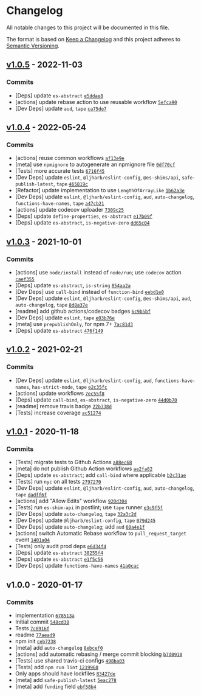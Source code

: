 # Changelog

All notable changes to this project will be documented in this file.

The format is based on [Keep a Changelog](https://keepachangelog.com/en/1.0.0/)
and this project adheres to [Semantic Versioning](https://semver.org/spec/v2.0.0.html).

## [v1.0.5](https://github.com/es-shims/Array.prototype.indexOf/compare/v1.0.4...v1.0.5) - 2022-11-03

### Commits

- [Deps] update `es-abstract` [`e5ddae8`](https://github.com/es-shims/Array.prototype.indexOf/commit/e5ddae8ae10a5b7e65eab081ff6dddd23d0cd21c)
- [actions] update rebase action to use reusable workflow [`5efca90`](https://github.com/es-shims/Array.prototype.indexOf/commit/5efca9063d26f02a553fecf458789c123a90477f)
- [Dev Deps] update `aud`, `tape` [`ca75de7`](https://github.com/es-shims/Array.prototype.indexOf/commit/ca75de7c5a426f8276a3bb242ad79fb8d74c6ee5)

## [v1.0.4](https://github.com/es-shims/Array.prototype.indexOf/compare/v1.0.3...v1.0.4) - 2022-05-24

### Commits

- [actions] reuse common workflows [`af13e9e`](https://github.com/es-shims/Array.prototype.indexOf/commit/af13e9e68aef9bf699f903ccaf946cead1ae24e1)
- [meta] use `npmignore` to autogenerate an npmignore file [`0df70cf`](https://github.com/es-shims/Array.prototype.indexOf/commit/0df70cfc0e5d5256870714c2ad21bd4fff328b4f)
- [Tests] more accurate tests [`6716f45`](https://github.com/es-shims/Array.prototype.indexOf/commit/6716f457aecff21da0ea56f9fa9fded25643f306)
- [Dev Deps] update `eslint`, `@ljharb/eslint-config`, `@es-shims/api`, `safe-publish-latest`, `tape` [`465819c`](https://github.com/es-shims/Array.prototype.indexOf/commit/465819cfdf959167ccf8d118483952953b56fc66)
- [Refactor] update implementation to use `LengthOfArrayLike` [`1b62a3e`](https://github.com/es-shims/Array.prototype.indexOf/commit/1b62a3e8e2e8b3954bd96f94c61ff400a725093b)
- [Dev Deps] update `eslint`, `@ljharb/eslint-config`, `aud`, `auto-changelog`, `functions-have-names`, `tape` [`a47cb21`](https://github.com/es-shims/Array.prototype.indexOf/commit/a47cb2153fd3f0e3ce5e1c1ba43c0f4beb18064c)
- [actions] update codecov uploader [`7309c25`](https://github.com/es-shims/Array.prototype.indexOf/commit/7309c2560a58df24108f97d6b350a26757b02f92)
- [Deps] update `define-properties`, `es-abstract` [`e17b09f`](https://github.com/es-shims/Array.prototype.indexOf/commit/e17b09f0a3396afa3dd4a2d47104f6308374d8ac)
- [Deps] update `es-abstract`, `is-negative-zero` [`dd65c04`](https://github.com/es-shims/Array.prototype.indexOf/commit/dd65c0442ab26d6a25091142f08fba12f02b3ba6)

## [v1.0.3](https://github.com/es-shims/Array.prototype.indexOf/compare/v1.0.2...v1.0.3) - 2021-10-01

### Commits

- [actions] use `node/install` instead of `node/run`; use `codecov` action [`caef355`](https://github.com/es-shims/Array.prototype.indexOf/commit/caef3551a7c79a64f9b9aa6d052536c283d34d8a)
- [Deps] update `es-abstract`, `is-string` [`854aa2a`](https://github.com/es-shims/Array.prototype.indexOf/commit/854aa2a71494170f54fa0c10cb0896e8e3dde852)
- [Dev Deps] use `call-bind` instead of `function-bind` [`eebd1e0`](https://github.com/es-shims/Array.prototype.indexOf/commit/eebd1e033906d0b741a60a784c467e5769b85473)
- [Dev Deps] update `eslint`, `@ljharb/eslint-config`, `@es-shims/api`, `aud`, `auto-changelog`, `tape` [`8d8a37e`](https://github.com/es-shims/Array.prototype.indexOf/commit/8d8a37e8c9524fbbe1dd0563277f188b76497946)
- [readme] add github actions/codecov badges [`6c9b5bf`](https://github.com/es-shims/Array.prototype.indexOf/commit/6c9b5bfd15e344198f1155b77c3ff9ee6894a294)
- [Dev Deps] update `eslint`, `tape` [`e03b76e`](https://github.com/es-shims/Array.prototype.indexOf/commit/e03b76e3be3e40c4b0a15b79da4f1bf12c5f4e98)
- [meta] use `prepublishOnly`, for npm 7+ [`7ac81d3`](https://github.com/es-shims/Array.prototype.indexOf/commit/7ac81d35d8e823adfb31a2ecdc713056df703556)
- [Deps] update `es-abstract` [`476f149`](https://github.com/es-shims/Array.prototype.indexOf/commit/476f149db0d43cc7f90d51f4d37a0b0f35ea11e4)

## [v1.0.2](https://github.com/es-shims/Array.prototype.indexOf/compare/v1.0.1...v1.0.2) - 2021-02-21

### Commits

- [Dev Deps] update `eslint`, `@ljharb/eslint-config`, `aud`, `functions-have-names`, `has-strict-mode`, `tape` [`e2c35fc`](https://github.com/es-shims/Array.prototype.indexOf/commit/e2c35fc71e941315474eb87a2ba4a0565819ec8b)
- [actions] update workflows [`7ec55f8`](https://github.com/es-shims/Array.prototype.indexOf/commit/7ec55f80d786aff5b09ae76159454363363ad7c4)
- [Deps] update `call-bind`, `es-abstract`, `is-negative-zero` [`44d0b70`](https://github.com/es-shims/Array.prototype.indexOf/commit/44d0b703403b5a11582f59be2bddadb8a7c1bf94)
- [readme] remove travis badge [`22b338d`](https://github.com/es-shims/Array.prototype.indexOf/commit/22b338d0efe460df4a55bd2d794e63a5da88e753)
- [Tests] increase coverage [`ac51274`](https://github.com/es-shims/Array.prototype.indexOf/commit/ac5127451d59caa7be31c5626f6be324fcb92d77)

## [v1.0.1](https://github.com/es-shims/Array.prototype.indexOf/compare/v1.0.0...v1.0.1) - 2020-11-18

### Commits

- [Tests] migrate tests to Github Actions [`a88ec68`](https://github.com/es-shims/Array.prototype.indexOf/commit/a88ec68631dc107be5f7e9800be5a526319e2e6c)
- [meta] do not publish Github Action workflows [`ae2fa82`](https://github.com/es-shims/Array.prototype.indexOf/commit/ae2fa82da4dead7487e23972daf3fdfd3b995664)
- [Deps] update `es-abstract`; add `call-bind` where applicable [`b2c31ae`](https://github.com/es-shims/Array.prototype.indexOf/commit/b2c31ae60df2dc7d89feb41a621b1f4a29bcecb3)
- [Tests] run `nyc` on all tests [`2797270`](https://github.com/es-shims/Array.prototype.indexOf/commit/2797270ebf831e44c68904018b1fdc12c8afa24e)
- [Dev Deps] update `eslint`, `@ljharb/eslint-config`, `aud`, `auto-changelog`, `tape` [`dadff6f`](https://github.com/es-shims/Array.prototype.indexOf/commit/dadff6f731c482bc196029844832619101eca3c6)
- [actions] add "Allow Edits" workflow [`920d304`](https://github.com/es-shims/Array.prototype.indexOf/commit/920d3046012259043136366c84e7fd4acb15e246)
- [Tests] run `es-shim-api` in postlint; use `tape` runner [`e3c9f5f`](https://github.com/es-shims/Array.prototype.indexOf/commit/e3c9f5f83cb02422a8bf62e6f2c4c1909aeb8bfe)
- [Dev Deps] update `auto-changelog`, `tape` [`32a3c2d`](https://github.com/es-shims/Array.prototype.indexOf/commit/32a3c2d53b51b811aacbcafdbb569141af37e40e)
- [Dev Deps] update `@ljharb/eslint-config`, `tape` [`079d245`](https://github.com/es-shims/Array.prototype.indexOf/commit/079d245e6b21fd50709b192649bc48ac4922ea32)
- [Dev Deps] update `auto-changelog`; add `aud` [`60a4e1f`](https://github.com/es-shims/Array.prototype.indexOf/commit/60a4e1f722c209254a29328183ba3bc101494886)
- [actions] switch Automatic Rebase workflow to `pull_request_target` event [`1401a04`](https://github.com/es-shims/Array.prototype.indexOf/commit/1401a0458ce7269396c84b9f2ee0f6d5b25ac933)
- [Tests] only audit prod deps [`e6d34f4`](https://github.com/es-shims/Array.prototype.indexOf/commit/e6d34f4cfbb17953aed0fa56689a6dc96ef94db8)
- [Deps] update `es-abstract` [`38255f4`](https://github.com/es-shims/Array.prototype.indexOf/commit/38255f47d94273ca89deea4a1d3f658c5dde990b)
- [Deps] update `es-abstract` [`e1f5c56`](https://github.com/es-shims/Array.prototype.indexOf/commit/e1f5c56ece275c85e4d3758bf1182e7e9492fa6d)
- [Dev Deps] update `functions-have-names` [`41a0cac`](https://github.com/es-shims/Array.prototype.indexOf/commit/41a0cac515c7837c25fe2a9523312add559bef1f)

## v1.0.0 - 2020-01-17

### Commits

- implementation [`678513a`](https://github.com/es-shims/Array.prototype.indexOf/commit/678513a56a110b271608cef66e07d64d74e544de)
- Initial commit [`548cd30`](https://github.com/es-shims/Array.prototype.indexOf/commit/548cd3070439c735e06f71c4d879de35fa42a2d0)
- Tests [`7c8916f`](https://github.com/es-shims/Array.prototype.indexOf/commit/7c8916fc666c4030e307d13c1a03bb5b0faf1710)
- readme [`77aead9`](https://github.com/es-shims/Array.prototype.indexOf/commit/77aead97bf8863c57aa940b51cf54769b2fcac39)
- npm init [`ceb7238`](https://github.com/es-shims/Array.prototype.indexOf/commit/ceb7238d4dea046bcff131bdc229efd3f1a6dceb)
- [meta] add `auto-changelog` [`8ebcef0`](https://github.com/es-shims/Array.prototype.indexOf/commit/8ebcef0970f16e945f30eb8ffa457197e10105d3)
- [actions] add automatic rebasing / merge commit blocking [`b7d0910`](https://github.com/es-shims/Array.prototype.indexOf/commit/b7d0910bf94e712352174ca1c440bed25c50c038)
- [Tests] use shared travis-ci configs [`498ba03`](https://github.com/es-shims/Array.prototype.indexOf/commit/498ba0349c8eb4d2f643bd7199577ba76fedb94b)
- [Tests] add `npm run lint` [`1219960`](https://github.com/es-shims/Array.prototype.indexOf/commit/1219960d71a01042c31d3b548f16a11f63256af9)
- Only apps should have lockfiles [`83427de`](https://github.com/es-shims/Array.prototype.indexOf/commit/83427defa487ff84509e8edd537f1189b9bd043f)
- [meta] add `safe-publish-latest` [`5eac278`](https://github.com/es-shims/Array.prototype.indexOf/commit/5eac278b4db7119cc1e57e011228a8a711577b4d)
- [meta] add `funding` field [`ebf58b4`](https://github.com/es-shims/Array.prototype.indexOf/commit/ebf58b4ca9dae525b0df19c947e30a7f3bf7452b)

